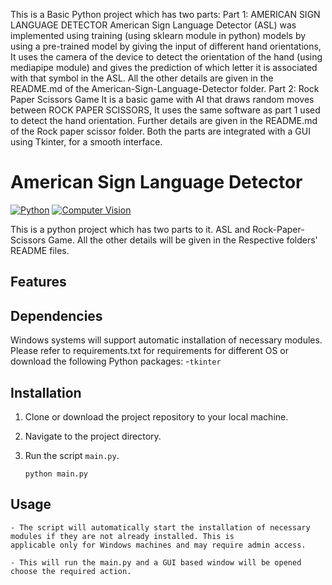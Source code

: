 This is a Basic Python project which has two parts: 
    Part 1: AMERICAN SIGN LANGUAGE DETECTOR American Sign Language Detector (ASL) was implemented using training (using sklearn module in python) models by using a pre-trained model by giving the input of different hand orientations, It uses the camera of the device to detect the orientation of the hand (using mediapipe module) and gives the prediction of which letter it is associated with that symbol in the ASL. All the other details are given in the README.md of the American-Sign-Language-Detector folder. 
    Part 2: Rock Paper Scissors Game It is a basic game with AI that draws random moves between ROCK PAPER SCISSORS, It uses the same software as part 1 used to detect the hand orientation. Further details are given in the README.md of the Rock paper scissor folder. Both the parts are integrated with a GUI using Tkinter, for a smooth interface.

# American Sign Language Detector
[![Python](https://img.shields.io/badge/Python-14354C?style=for-the-badge&logo=python&logoColor=white)](https://www.python.org/) 
[![Computer Vision](https://img.shields.io/badge/Computer%20Vision-cvzone%20%7C%20opencv-white?style=for-the-badge&logo=opencv&labelColor=black&color=darkgreen)](https://opencv.org/)

This is a python project which has two parts to it. ASL and Rock-Paper-Scissors Game. All the other details will be given in the Respective folders' README files.

## Features


## Dependencies

Windows systems will support automatic installation of necessary modules.
Please refer to requirements.txt for requirements for different OS or download the following Python packages:
-`tkinter`

## Installation

1. Clone or download the project repository to your local machine.

2. Navigate to the project directory.

3. Run the script `main.py`.

    ```
    python main.py
    ```

## Usage
    - The script will automatically start the installation of necessary modules if they are not already installed. This is           applicable only for Windows machines and may require admin access.

    - This will run the main.py and a GUI based window will be opened choose the required action.
